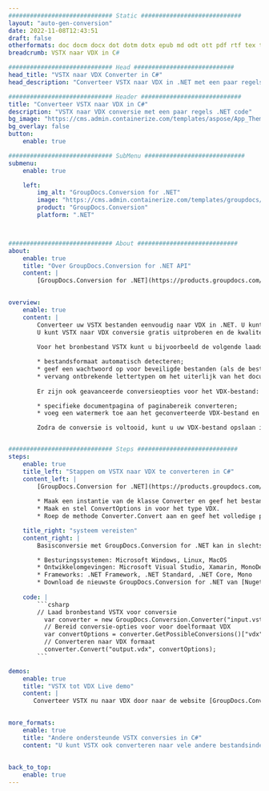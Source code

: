 ```yaml
---
############################# Static ############################
layout: "auto-gen-conversion"
date: 2022-11-08T12:43:51
draft: false
otherformats: doc docm docx dot dotm dotx epub md odt ott pdf rtf tex txt vdx vsdm vsdx vssm vssx vstm vstx vsx vtx xps
breadcrumb: VSTX naar VDX in C#

############################# Head ############################
head_title: "VSTX naar VDX Converter in C#"
head_description: "Converteer VSTX naar VDX in .NET met een paar regels code. Gebruik de GroupDocs Document Conversion API om meer dan 160 bestandsformaten te converteren."

############################# Header ############################
title: "Converteer VSTX naar VDX in C#"
description: "VSTX naar VDX conversie met een paar regels .NET code"
bg_image: "https://cms.admin.containerize.com/templates/aspose/App_Themes/V3/images/bg/header1.png"
bg_overlay: false
button:
    enable: true

############################# SubMenu ############################
submenu:
    enable: true

    left:
        img_alt: "GroupDocs.Conversion for .NET"
        image: "https://cms.admin.containerize.com/templates/groupdocs/images/product-logos/90x90-noborder/groupdocs-conversion-net.png"
        product: "GroupDocs.Conversion"
        platform: ".NET"



############################# About ############################
about:
    enable: true
    title: "Over GroupDocs.Conversion for .NET API"
    content: |
        [GroupDocs.Conversion for .NET](https://products.groupdocs.com/conversion/net/) kan worden gebruikt om Microsoft Word, Excel, PowerPoint, PDF, Visio en andere formaten te converteren. GroupDocs.Conversion is een standalone API die geschikt is voor back-end en interne systemen waar hoge prestaties vereist zijn. Het is niet afhankelijk van software zoals Microsoft of Open Office.
    

overview:
    enable: true
    content: |
        Converteer uw VSTX bestanden eenvoudig naar VDX in .NET. U kunt slechts een paar C# coderegels gebruiken op elk platform naar keuze, zoals - Windows, Linux, macOS.
        U kunt VSTX naar VDX conversie gratis uitproberen en de kwaliteit van de conversieresultaten evalueren. Naast eenvoudige scenario's voor bestandsconversie kunt u meer geavanceerde opties proberen voor het laden van het bronbestand VSTX en voor het opslaan van het VDX-uitvoerresultaat. 
        
        Voor het bronbestand VSTX kunt u bijvoorbeeld de volgende laadopties gebruiken:

        * bestandsformaat automatisch detecteren;
        * geef een wachtwoord op voor beveiligde bestanden (als de bestandsindeling dit ondersteunt);
        * vervang ontbrekende lettertypen om het uiterlijk van het document te behouden.
        
        Er zijn ook geavanceerde conversieopties voor het VDX-bestand:

        * specifieke documentpagina of paginabereik converteren;
        * voeg een watermerk toe aan het geconverteerde VDX-bestand en nog veel meer.

        Zodra de conversie is voltooid, kunt u uw VDX-bestand opslaan in het lokale bestandspad of in opslag van derden, zoals FTP, Amazon S3, Google Drive, Dropbox enz. Let op: om VSTX naar {{ te converteren) TO}} er is geen extra software nodig, zoals MS Office, Open Office, Adobe Acrobat Reader enz.


############################# Steps ############################
steps:
    enable: true
    title_left: "Stappen om VSTX naar VDX te converteren in C#"
    content_left: |
        [GroupDocs.Conversion for .NET](https://products.groupdocs.com/conversion/net/) maakt het gemakkelijk voor ontwikkelaars om een ​​VSTX bestand naar VDX te converteren met een paar regels code.
        
        * Maak een instantie van de klasse Converter en geef het bestand VSTX het volledige pad
        * Maak en stel ConvertOptions in voor het type VDX.
        * Roep de methode Converter.Convert aan en geef het volledige pad en formaat (VDX) door als parameter

    title_right: "systeem vereisten"
    content_right: |
        Basisconversie met GroupDocs.Conversion for .NET kan in slechts een paar eenvoudige stappen worden gedaan. Onze API's worden ondersteund op alle belangrijke platforms en besturingssystemen. Voordat u de onderstaande code uitvoert, moet u ervoor zorgen dat de volgende vereisten op uw systeem zijn geïnstalleerd.

        * Besturingssystemen: Microsoft Windows, Linux, MacOS
        * Ontwikkelomgevingen: Microsoft Visual Studio, Xamarin, MonoDevelop
        * Frameworks: .NET Framework, .NET Standard, .NET Core, Mono
        * Download de nieuwste GroupDocs.Conversion for .NET van [Nuget](https://www.nuget.org/packages/groupdocs.conversion)
         
    code: |
        ```csharp    
        // Laad bronbestand VSTX voor conversie
          var converter = new GroupDocs.Conversion.Converter("input.vstx");
          // Bereid conversie-opties voor voor doelformaat VDX
          var convertOptions = converter.GetPossibleConversions()["vdx"].ConvertOptions;
          // Converteren naar VDX formaat
          converter.Convert("output.vdx", convertOptions);
        ```

demos:
    enable: true
    title: "VSTX tot VDX Live demo"
    content: |
       Converteer VSTX nu naar VDX door naar de website [GroupDocs.Conversion App](https://products.groupdocs.app/conversion/family) te gaan. Online demo heeft de volgende voordelen:
          

more_formats:
    enable: true
    title: "Andere ondersteunde VSTX conversies in C#"
    content: "U kunt VSTX ook converteren naar vele andere bestandsindelingen. Zie de lijst hieronder."
       
       
back_to_top:
    enable: true
---
```

